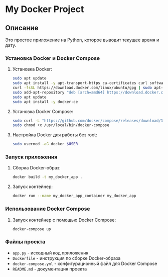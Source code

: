 # My Docker Project

## Описание

Это простое приложение на Python, которое выводит текущее время и дату.

### Установка Docker и Docker Compose

1. Установка Docker:
    ```bash
    sudo apt update
    sudo apt install -y apt-transport-https ca-certificates curl software-properties-common
    curl -fsSL https://download.docker.com/linux/ubuntu/gpg | sudo apt-key add -
    sudo add-apt-repository "deb [arch=amd64] https://download.docker.com/linux/ubuntu $(lsb_release -cs) stable"
    sudo apt update
    sudo apt install -y docker-ce
    ```

2. Установка Docker Compose:
    ```bash
    sudo curl -L "https://github.com/docker/compose/releases/download/1.29.2/docker-compose-$(uname -s)-$(uname -m)" -o /usr/local/bin/docker-compose
    sudo chmod +x /usr/local/bin/docker-compose
    ```

3. Настройка Docker для работы без root:
    ```bash
    sudo usermod -aG docker $USER
    ```

### Запуск приложения

1. Сборка Docker-образ:
    ```bash
    docker build -t my_docker_app .
    ```

2. Запуск контейнер:
    ```bash
    docker run --name my_docker_app_container my_docker_app
    ```

### Использование Docker Compose

1. Запуск контейнер с помощью Docker Compose:
    ```bash
    docker-compose up
    ```

### Файлы проекта

- `app.py` - исходный код приложения
- `Dockerfile` - инструкция по сборке Docker-образа
- `docker-compose.yml` - конфигурационный файл для Docker Compose
- `README.md` - документация проекта
